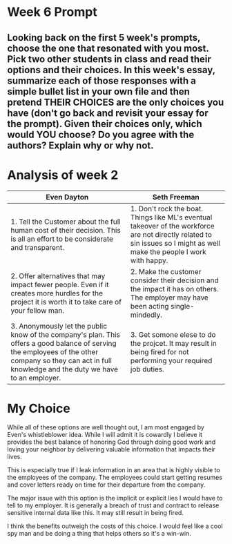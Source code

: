 # Week 6 Prompt 
 Looking back on the first 5 week's prompts, choose the one that resonated with you most. 
 Pick two other students in class and read their options and their choices. 
 In this week's essay, summarize each of those responses with a simple bullet list in your own file and then pretend THEIR CHOICES are the only choices you have (don't go back and revisit your essay for the prompt). 
 Given their choices only, which would YOU choose? Do you agree with the authors? Explain why or why not.
---
# Analysis of week 2

|Even Dayton                                                                            | Seth Freeman|
|---------------------------------------------------------------------------------------|------|
|1.  Tell the Customer about the full human cost of their decision. This is all an effort to be considerate and transparent.|1. Don't rock the boat. Things like ML's eventual takeover of the workforce are not directly related to sin issues so I might as well make the people I work with happy.|
|2. Offer alternatives that may impact fewer people. Even if it creates more hurdles for the project it is worth it to take care of your fellow man.|2. Make the customer consider their decision and the impact it has on others. The employer may have been acting single-mindedly.|
|3.   Anonymously let the public know of the company's plan. This offers a good balance of serving the employees of the other company so they can act in full knowledge and the duty we have to an employer.|3. Get somone elese to do the projcet. It may result in being fired for not performing your required job duties.|


# My Choice

While all of these options are well thought out, I am most engaged by Even's whistleblower idea. While I will admit it is cowardly I believe it provides the best balance of honoring God through doing good work and loving your neighbor by delivering valuable information that impacts their lives. 

This is especially true if  I leak information in an area that is highly visible to the employees of the company. The employees could start getting resumes and cover letters ready on time for their departure from the company.

The major issue with this option is the implicit or explicit lies I would have to tell to my employer. It is generally a breach of trust and contract to release sensitive internal data like this. It may still result in being fired.

I think the benefits outweigh the costs of this choice. I would feel like a cool spy man and be doing a thing that helps others so it's a win-win. 
